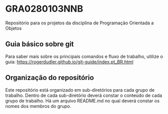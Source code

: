 # GRA0280103NNB
Repositório para os projetos da disciplina de Programação Orientada a Objetos

## Guia básico sobre git

Para saber mais sobre os principais comandos e fluxo de trabalho, utilize o guia: https://rogerdudler.github.io/git-guide/index.pt_BR.html

## Organização do repositório

Este repositório está organizado em sub-diretórios para cada grupo de trabalho.
Dentro de cada sub-diretório deverá constar o conteúdo de cada grupo de trabalho.
Há um arquivo README.md no qual deverá constar os nomes dos membros do grupo.
